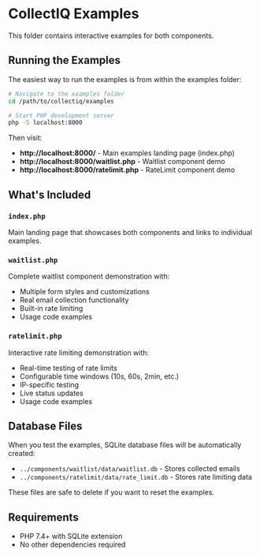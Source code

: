 # CollectIQ Examples

This folder contains interactive examples for both components.

## Running the Examples

The easiest way to run the examples is from within the examples folder:

```bash
# Navigate to the examples folder
cd /path/to/collectiq/examples

# Start PHP development server
php -S localhost:8000
```

Then visit:
- **http://localhost:8000/** - Main examples landing page (index.php)
- **http://localhost:8000/waitlist.php** - Waitlist component demo
- **http://localhost:8000/ratelimit.php** - RateLimit component demo

## What's Included

### `index.php`
Main landing page that showcases both components and links to individual examples.

### `waitlist.php` 
Complete waitlist component demonstration with:
- Multiple form styles and customizations
- Real email collection functionality
- Built-in rate limiting
- Usage code examples

### `ratelimit.php`
Interactive rate limiting demonstration with:
- Real-time testing of rate limits
- Configurable time windows (10s, 60s, 2min, etc.)
- IP-specific testing
- Live status updates
- Usage code examples

## Database Files

When you test the examples, SQLite database files will be automatically created:
- `../components/waitlist/data/waitlist.db` - Stores collected emails
- `../components/ratelimit/data/rate_limit.db` - Stores rate limiting data

These files are safe to delete if you want to reset the examples.

## Requirements

- PHP 7.4+ with SQLite extension
- No other dependencies required